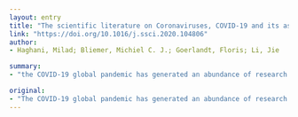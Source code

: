 ```yaml
---
layout: entry
title: "The scientific literature on Coronaviruses, COVID-19 and its associated safety-related research dimensions: A scientometric analysis and scoping review"
link: "https://doi.org/10.1016/j.ssci.2020.104806"
author:
- Haghani, Milad; Bliemer, Michiel C. J.; Goerlandt, Floris; Li, Jie

summary:
- "the COVID-19 global pandemic has generated an abundance of research quickly following the outbreak. Within a few months, more than a thousand studies have already appeared in the scientific literature. Our analysis also uncovers various potentially significant safety problems caused by this global health emergency which currently have attracted only limited scientific focus but may warrant more attention. This includes matters such as cyber safety, economic safety, and supply-chain safety."

original:
- "The COVID-19 global pandemic has generated an abundance of research quickly following the outbreak. Within only a few months, more than a thousand studies on this topic have already appeared in the scientific literature. In this short review, we analyse the bibliometric aspects of these studies on a macro level, as well as those addressing Coronaviruses in general. Furthermore, through a scoping analysis of the literature on COVID-19, we identify the main safety-related dimensions that these studies have thus far addressed. Our findings show that across various research domains, and apart from the medical and clinical aspects such as the safety of vaccines and treatments, issues related to patient transport safety, occupational safety of healthcare professionals, biosafety of laboratories and facilities, social safety, food safety, and particularly mental/psychological health and domestic safety have thus far attracted most attention of the scientific community in relation to the COVID-19 pandemic. Our analysis also uncovers various potentially significant safety problems caused by this global health emergency which currently have attracted only limited scientific focus but may warrant more attention. These include matters such as cyber safety, economic safety, and supply-chain safety. These findings highlight why, from an academic research perspective, a holistic interdisciplinary approach and a collective scientific effort is required to help understand and mitigate the various safety impacts of this crisis whose implications reach far beyond the bio-medical risks. Such holistic safety-scientific understanding of the COVID-19 crisis can furthermore be instrumental to be better prepared for a future pandemic."
---
```


